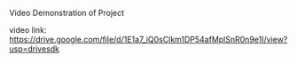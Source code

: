 Video Demonstration of Project 

video link:
https://drive.google.com/file/d/1E1a7_iQ0sClkm1DP54afMplSnR0n9e1I/view?usp=drivesdk

